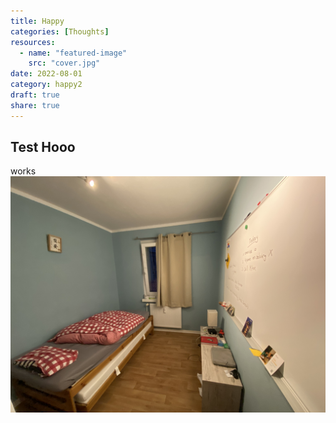 ```yaml
---
title: Happy
categories: [Thoughts]
resources:
  - name: "featured-image"
    src: "cover.jpg"
date: 2022-08-01
category: happy2
draft: true
share: true
---
```


## Test Hooo

works
![](../../C65030B0-DF5C-4AF4-A413-CBDE5A89C360.jpg)